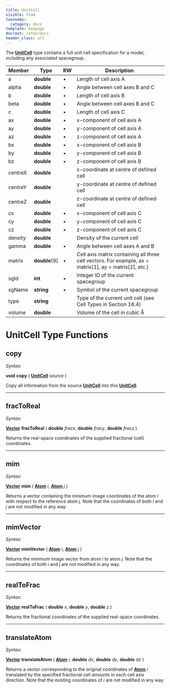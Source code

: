 ```yaml
---
title: UnitCell
visible: true
taxonomy:
  category: docs
template: manpage
docroot: /aten/docs
header_class: alt
---
```


The [**UnitCell**](/aten/docs/scripting/variabletypes/unitcell) type contains a full unit cell specification for a model, including any associated spacegroup.
 
| Member | Type | RW | Description |
|--------|------|----|-------------|
| a | **double** | • | Length of cell axis A |
| alpha | **double** | • | Angle between cell axes B and C |
| b | **double** | • | Length of cell axis B |
| beta | **double** | • | Angle between cell axes B and C |
| c | **double** | • | Length of cell axis C |
| ax | **double** | • | x-component of cell axis A |
| ay | **double** | • | y-component of cell axis A |
| az | **double** | • | z-component of cell axis A |
| bx | **double** | • | x-component of cell axis B |
| by | **double** | • | y-component of cell axis B |
| bz | **double** | • | z-component of cell axis B |
| centreX | **double** | | x-coordinate at centre of defined cell |
| centreY | **double** | | y-coordinate at centre of defined cell |
| centreZ | **double** | | z-coordinate at centre of defined cell |
| cx | **double** | • | x-component of cell axis C |
| cy | **double** | • | y-component of cell axis C |
| cz | **double** | • | z-component of cell axis C |
| density | **double** | | Density of the current cell |
| gamma | **double** | • | Angle between cell axes A and B |
| matrix | **double**[9] | • | Cell axis matrix containing all three cell vectors. For example, ax = matrix[1], ay = matrix[2], etc.) |
| sgId | **int** | • | Integer ID of the current spacegroup |
| sgName | **string** | • | Symbol of the current spacegroup |
| type | **string** | | Type of the current unit cell (see Cell Types in Section 16.4) |
| volume | **double** | | Volume of the cell in cubic Å |

# UnitCell Type Functions

## copy <a id="copy"></a>

_Syntax:_

**void** **copy** ( [**UnitCell**](/aten/docs/scripting/variabletypes/unitcell) _source_ )

Copy all information from the source [**UnitCell**](/aten/docs/scripting/variabletypes/unitcell) into this [**UnitCell**](/aten/docs/scripting/variabletypes/unitcell).

---

## fracToReal <a id="fractoreal"></a>

_Syntax:_

[**Vector**](/aten/docs/scripting/variabletypes/vector) **fracToReal** ( **double** _fracx_, **double** _fracy_, **double** _fracz_ )

Returns the real-space coordinates of the supplied fractional (cell) coordinates.

---

## mim <a id="mim"></a>

_Syntax:_

[**Vector**](/aten/docs/scripting/variabletypes/vector) **mim** ( [**Atom**](/aten/docs/scripting/variabletypes/atom) _i_, [**Atom**](/aten/docs/scripting/variabletypes/atom) _j_ )

Returns a vector containing the minimum image coordinates of the atom _i_ with respect to the reference atom _j_. Note that the coordinates of both _i_ and _j_ are not modified in any way.

---

## mimVector <a id="mimvector"></a>

_Syntax:_

[**Vector**](/aten/docs/scripting/variabletypes/vector) **mimVector** ( [**Atom**](/aten/docs/scripting/variabletypes/atom) _i_, [**Atom**](/aten/docs/scripting/variabletypes/atom) _j_ )

Returns the minimum image vector from atom _i_ to atom _j_. Note that the coordinates of both _i_ and _j_ are not modified in any way.

---

## realToFrac <a id="realtofrac"></a>

_Syntax:_

[**Vector**](/aten/docs/scripting/variabletypes/vector) **realToFrac** ( **double** _x_, **double** _y_, **double** _z_ )

Returns the fractional coordinates of the supplied real-space coordinates.

---

## translateAtom <a id="translateatom"></a>

_Syntax:_

[**Vector**](/aten/docs/scripting/variabletypes/vector) **translateAtom** ( [**Atom**](/aten/docs/scripting/variabletypes/atom) _i_, **double** _dx_, **double** _dy_, **double** _dz_ )

Returns a vector corresponding to the original coordinates of [**Atom**](/aten/docs/scripting/variabletypes/atom) _i_ translated by the specified fractional cell amounts in each cell axis direction. Note that the existing coordinates of _i_ are not modified in any way.


